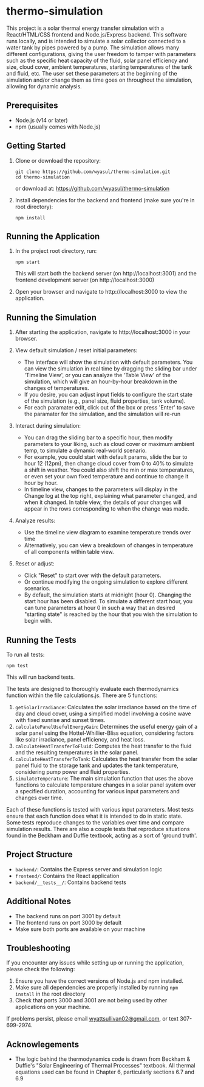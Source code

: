 # thermo-simulation

This project is a solar thermal energy transfer simulation with a React/HTML/CSS frontend and Node.js/Express backend. This software runs locally, and is intended to simulate a solar collector connected to a water tank by pipes powered by a pump. The simulation allows many different configurations, giving the user freedom to tamper with parameters such as the specific heat capacity of the fluid, solar panel efficiency and size, cloud cover, ambient temperatures, starting temperatures of the tank and fluid, etc. The user set these parameters at the beginning of the simulation and/or change them as time goes on throughout the simulation, allowing for dynamic analysis. 

## Prerequisites

- Node.js (v14 or later)
- npm (usually comes with Node.js)

## Getting Started

1. Clone or download the repository:
   ```
   git clone https://github.com/wyasul/thermo-simulation.git
   cd thermo-simulation
   ```
   or download at: https://github.com/wyasul/thermo-simulation

2. Install dependencies for the backend and frontend (make sure you're in root directory):
   ```
   npm install
   ```

## Running the Application

1. In the project root directory, run:
   ```
   npm start
   ```
   This will start both the backend server (on http://localhost:3001) and the frontend development server (on http://localhost:3000)

2. Open your browser and navigate to http://localhost:3000 to view the application.

## Running the Simulation

1. After starting the application, navigate to http://localhost:3000 in your browser.

2. View default simulation / reset initial parameters:
   - The interface will show the simulation with default parameters. You can view the simulation in real time by dragging the sliding bar under 'Timeline View', or you can 
   analyze the 'Table View' of the simulation, which will give an hour-by-hour breakdown in the changes of temperatures.
   - If you desire, you can adjust input fields to configure the start state of the simulation (e.g., panel size, fluid properties, tank volume).
   - For each paramater edit, click out of the box or press 'Enter' to save the paramater for the simulation, and the simulation will re-run

3. Interact during simulation:
   - You can drag the sliding bar to a specific hour, then modify parameters to your liking, such as cloud cover or maximum ambient temp, to simulate a dynamic real-world scenario.
   - For example, you could start with default params, slide the bar to hour 12 (12pm), then change cloud cover from 0 to 40% to simulate a shift in weather. You could also shift the min or max temperatures, or even set your own fixed temperature and continue to change it hour by hour.
   - In timeline view, changes to the parameters will display in the Change log at the top right, explaining what parameter changed, and when it changed. In table view, the details of your changes will appear in the rows corresponding to when the change was made.

5. Analyze results:
   - Use the timeline view diagram to examine temperature trends over time
   - Alternatively, you can view a breakdown of changes in temperature of all components within table view.

6. Reset or adjust:
   - Click "Reset" to start over with the default parameters.
   - Or continue modifying the ongoing simulation to explore different scenarios.
   - By default, the simulation starts at midnight (hour 0). Changing the start hour has been disabled. To simulate a different start hour, you can tune parameters at hour 0 in such a way that an desired "starting state" is reached by the hour that you wish the simulation to begin with.

## Running the Tests

To run all tests:
```
npm test
```
This will run backend tests. 

The tests are designed to thoroughly evaluate each thermodynamics function within the file calculations.js. There are 5 functions:

1. `getSolarIrradiance`: Calculates the solar irradiance based on the time of day and cloud cover, using a simplified model involving a cosine wave with fixed sunrise and sunset times.
2. `calculatePanelUsefulEnergyGain`: Determines the useful energy gain of a solar panel using the Hottel-Whillier-Bliss equation, considering factors like solar irradiance, panel efficiency, and heat loss.
3. `calculateHeatTransferToFluid`: Computes the heat transfer to the fluid and the resulting temperatures in the solar panel.
4. `calculateHeatTransferToTank`: Calculates the heat transfer from the solar panel fluid to the storage tank and updates the tank temperature, considering pump power and fluid properties.
5. `simulateTemperature`: The main simulation function that uses the above functions to calculate temperature changes in a solar panel system over a specified duration, accounting for various input parameters and changes over time.

Each of these functions is tested with various input parameters. Most tests ensure that each function does what it is intended to do in static state. Some tests reproduce changes to the variables over time and compare simulation results. There are also a couple tests that reproduce situations found in the Beckham and Duffie textbook, acting as a sort of 'ground truth'.

## Project Structure

- `backend/`: Contains the Express server and simulation logic
- `frontend/`: Contains the React application
- `backend/__tests__/`: Contains backend tests

## Additional Notes

- The backend runs on port 3001 by default
- The frontend runs on port 3000 by default
- Make sure both ports are available on your machine

## Troubleshooting

If you encounter any issues while setting up or running the application, please check the following:

1. Ensure you have the correct versions of Node.js and npm installed.
2. Make sure all dependencies are properly installed by running `npm install` in the root directory
3. Check that ports 3000 and 3001 are not being used by other applications on your machine.

If problems persist, please email wyattsullivan02@gmail.com, or text 307-699-2974.

## Acknowlegements

* The logic behind the thermodynamics code is drawn from Beckham & Duffie's "Solar Engineering of Thermal Processes" textbook. All thermal equations used can be found in Chapter 6, particularly sections 6.7 and 6.9
